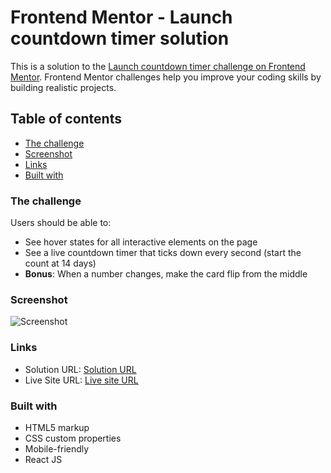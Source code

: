 # Frontend Mentor - Launch countdown timer solution

This is a solution to the [Launch countdown timer challenge on Frontend Mentor](https://www.frontendmentor.io/challenges/launch-countdown-timer-N0XkGfyz-). Frontend Mentor challenges help you improve your coding skills by building realistic projects.

## Table of contents

- [The challenge](#the-challenge)
- [Screenshot](#screenshot)
- [Links](#links)
- [Built with](#built-with)

### The challenge

Users should be able to:

- See hover states for all interactive elements on the page
- See a live countdown timer that ticks down every second (start the count at 14 days)
- **Bonus**: When a number changes, make the card flip from the middle

### Screenshot

![Screenshot](./static/media/launch_scr)

### Links

- Solution URL: [Solution URL](https://www.frontendmentor.io/challenges/launch-countdown-timer-N0XkGfyz-)
- Live Site URL: [Live site URL](https://alexjhc.github.io/Frontendmentor/launch-countdown-timer-main/index.html)

### Built with

- HTML5 markup
- CSS custom properties
- Mobile-friendly
- React JS
